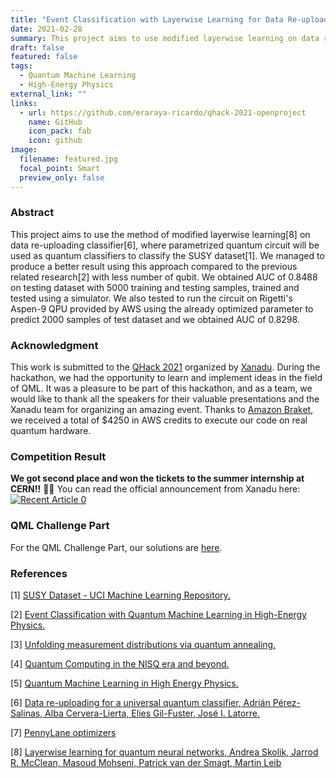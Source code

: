 ```yaml
---
title: "Event Classification with Layerwise Learning for Data Re-uploading Classifier in High-Energy Physics"
date: 2021-02-28
summary: This project aims to use modified layerwise learning on data re-uploading classifier to classify events in HEP. The project won second place at Xanadu's QHack Quantum Machine Learning Open Hackathon 2021.
draft: false
featured: false
tags:
  - Quantum Machine Learning
  - High-Energy Physics
external_link: ""
links:
  - url: https://github.com/eraraya-ricardo/qhack-2021-openproject
    name: GitHub
    icon_pack: fab
    icon: github
image:
  filename: featured.jpg
  focal_point: Smart
  preview_only: false
---
```

### Abstract

This project aims to use the method of modified layerwise learning[8] on data re-uploading classifier[6], where parametrized quantum circuit will be used as quantum classifiers to classify the SUSY dataset[1]. We managed to produce a better result using this approach compared to the previous related research[2] with less number of qubit. We obtained AUC of 0.8488 on testing dataset with 5000 training and testing samples, trained and tested using a simulator. We also tested to run the circuit on Rigetti's Aspen-9 QPU provided by AWS using the already optimized parameter to predict 2000 samples of test dataset and we obtained AUC of 0.8298.


### Acknowledgment 

This work is submitted to the [QHack 2021](https://github.com/XanaduAI/QHack2021) organized by [Xanadu](https://www.xanadu.ai/). During the hackathon, we had the opportunity to learn and implement ideas in the field of QML. It was a pleasure to be part of this hackathon, and as a team, we would like to thank all the speakers for their valuable presentations and the Xanadu team for organizing an amazing event. Thanks to [Amazon Braket](https://aws.amazon.com/braket/), we received a total of $4250 in AWS credits to execute our code on real quantum hardware.

### Competition Result

**We got second place and won the tickets to the summer internship at CERN!!** 🎉🎉 You can read the official announcement from Xanadu here: <br>
<a target="_blank" href="https://github-readme-medium-recent-article.vercel.app/medium/@XanaduAI/0"><img src="https://github-readme-medium-recent-article.vercel.app/medium/@XanaduAI/0" alt="Recent Article 0">
[]()

### QML Challenge Part

For the QML Challenge Part, our solutions are [here](https://github.com/eraraya-ricardo/qhack-2021-solutions).
  
### References

[1] [SUSY Dataset - UCI Machine Learning Repository.](https://archive.ics.uci.edu/ml/datasets/SUSY#)

[2] [Event Classification with Quantum Machine Learning in High-Energy Physics.](https://arxiv.org/abs/2002.09935)

[3] [Unfolding measurement distributions via quantum annealing.](https://link.springer.com/article/10.1007/JHEP11(2019)128)

[4] [Quantum Computing in the NISQ era and beyond.](https://quantum-journal.org/papers/q-2018-08-06-79/#)

[5] [Quantum Machine Learning in High Energy Physics.](https://arxiv.org/abs/2005.08582)

[6] [Data re-uploading for a universal quantum classifier, Adrián Pérez-Salinas, Alba Cervera-Lierta, Elies Gil-Fuster, José I. Latorre.](https://arxiv.org/abs/1907.02085)

[7] [PennyLane optimizers](https://pennylane.readthedocs.io/en/stable/introduction/optimizers.html)

[8] [Layerwise learning for quantum neural networks, Andrea Skolik, Jarrod R. McClean, Masoud Mohseni, Patrick van der Smagt,  Martin Leib](https://arxiv.org/abs/2006.14904)
